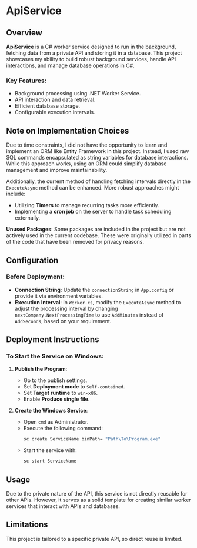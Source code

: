 # ApiService

## Overview
**ApiService** is a C# worker service designed to run in the background, fetching data from a private API and storing it in a database. This project showcases my ability to build robust background services, handle API interactions, and manage database operations in C#.

### Key Features:
- Background processing using .NET Worker Service.
- API interaction and data retrieval.
- Efficient database storage.
- Configurable execution intervals.

## Note on Implementation Choices
Due to time constraints, I did not have the opportunity to learn and implement an ORM like Entity Framework in this project. Instead, I used raw SQL commands encapsulated as string variables for database interactions. While this approach works, using an ORM could simplify database management and improve maintainability.

Additionally, the current method of handling fetching intervals directly in the `ExecuteAsync` method can be enhanced. More robust approaches might include:
- Utilizing **Timers** to manage recurring tasks more efficiently.
- Implementing a **cron job** on the server to handle task scheduling externally.

**Unused Packages**: Some packages are included in the project but are not actively used in the current codebase. These were originally utilized in parts of the code that have been removed for privacy reasons.

## Configuration
### Before Deployment:
- **Connection String**: Update the `connectionString` in `App.config` or provide it via environment variables.
- **Execution Interval**: In `Worker.cs`, modify the `ExecuteAsync` method to adjust the processing interval by changing `nextCompany.NextProcessingTime` to use `AddMinutes` instead of `AddSeconds`, based on your requirement.

## Deployment Instructions

### To Start the Service on Windows:
1. **Publish the Program**:
   - Go to the publish settings.
   - Set **Deployment mode** to `Self-contained`.
   - Set **Target runtime** to `win-x86`.
   - Enable **Produce single file**.

2. **Create the Windows Service**:
   - Open `cmd` as Administrator.
   - Execute the following command:
     ```bash
     sc create ServiceName binPath= "Path\To\Program.exe"
     ```
   - Start the service with:
     ```bash
     sc start ServiceName
     ```

## Usage
Due to the private nature of the API, this service is not directly reusable for other APIs. However, it serves as a solid template for creating similar worker services that interact with APIs and databases.

## Limitations
This project is tailored to a specific private API, so direct reuse is limited.
